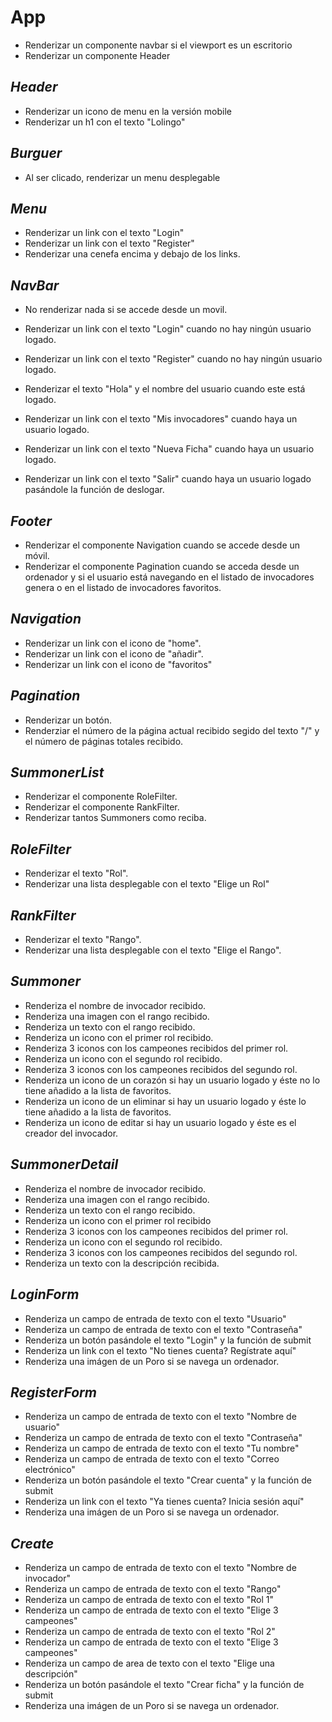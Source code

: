 # App

- Renderizar un componente navbar si el viewport es un escritorio
- Renderizar un componente Header

## _Header_

- Renderizar un icono de menu en la versión mobile
- Renderizar un h1 con el texto "Lolingo"

## _Burguer_

- Al ser clicado, renderizar un menu desplegable

## _Menu_

- Renderizar un link con el texto "Login"
- Renderizar un link con el texto "Register"
- Renderizar una cenefa encima y debajo de los links.

## _NavBar_

- No renderizar nada si se accede desde un movil.
- Renderizar un link con el texto "Login" cuando no hay ningún usuario logado.
- Renderizar un link con el texto "Register" cuando no hay ningún usuario logado.

- Renderizar el texto "Hola" y el nombre del usuario cuando este está logado.
- Renderizar un link con el texto "Mis invocadores" cuando haya un usuario logado.
- Renderizar un link con el texto "Nueva Ficha" cuando haya un usuario logado.
- Renderizar un link con el texto "Salir" cuando haya un usuario logado pasándole la función de deslogar.

## _Footer_

- Renderizar el componente Navigation cuando se accede desde un móvil.
- Renderizar el componente Pagination cuando se acceda desde un ordenador y si el usuario está navegando en el listado de invocadores genera o en el listado de invocadores favoritos.

## _Navigation_

- Renderizar un link con el icono de "home".
- Renderizar un link con el icono de "añadir".
- Renderizar un link con el icono de "favoritos"

## _Pagination_

- Renderizar un botón.
- Renderziar el número de la página actual recibido segido del texto "/" y el número de páginas totales recibido.

## _SummonerList_

- Renderizar el componente RoleFilter.
- Renderizar el componente RankFilter.
- Renderizar tantos Summoners como reciba.

## _RoleFilter_

- Renderizar el texto "Rol".
- Renderizar una lista desplegable con el texto "Elige un Rol"

## _RankFilter_

- Renderizar el texto "Rango".
- Renderizar una lista desplegable con el texto "Elige el Rango".

## _Summoner_

- Renderiza el nombre de invocador recibido.
- Renderiza una imagen con el rango recibido.
- Renderiza un texto con el rango recibido.
- Renderiza un icono con el primer rol recibido.
- Renderiza 3 iconos con los campeones recibidos del primer rol.
- Renderiza un icono con el segundo rol recibido.
- Renderiza 3 iconos con los campeones recibidos del segundo rol.
- Renderiza un icono de un corazón si hay un usuario logado y éste no lo tiene añadido a la lista de favoritos.
- Renderiza un icono de un eliminar si hay un usuario logado y éste lo tiene añadido a la lista de favoritos.
- Renderiza un icono de editar si hay un usuario logado y éste es el creador del invocador.

## _SummonerDetail_

- Renderiza el nombre de invocador recibido.
- Renderiza una imagen con el rango recibido.
- Renderiza un texto con el rango recibido.
- Renderiza un icono con el primer rol recibido
- Renderiza 3 iconos con los campeones recibidos del primer rol.
- Renderiza un icono con el segundo rol recibido.
- Renderiza 3 iconos con los campeones recibidos del segundo rol.
- Renderiza un texto con la descripción recibida.

## _LoginForm_

- Renderiza un campo de entrada de texto con el texto "Usuario"
- Renderiza un campo de entrada de texto con el texto "Contraseña"
- Renderiza un botón pasándole el texto "Login" y la función de submit
- Renderiza un link con el texto "No tienes cuenta? Regístrate aquí"
- Renderiza una imágen de un Poro si se navega un ordenador.

## _RegisterForm_

- Renderiza un campo de entrada de texto con el texto "Nombre de usuario"
- Renderiza un campo de entrada de texto con el texto "Contraseña"
- Renderiza un campo de entrada de texto con el texto "Tu nombre"
- Renderiza un campo de entrada de texto con el texto "Correo electrónico"
- Renderiza un botón pasándole el texto "Crear cuenta" y la función de submit
- Renderiza un link con el texto "Ya tienes cuenta? Inicia sesión aquí"
- Renderiza una imágen de un Poro si se navega un ordenador.

## _Create_

- Renderiza un campo de entrada de texto con el texto "Nombre de invocador"
- Renderiza un campo de entrada de texto con el texto "Rango"
- Renderiza un campo de entrada de texto con el texto "Rol 1"
- Renderiza un campo de entrada de texto con el texto "Elige 3 campeones"
- Renderiza un campo de entrada de texto con el texto "Rol 2"
- Renderiza un campo de entrada de texto con el texto "Elige 3 campeones"
- Renderiza un campo de area de texto con el texto "Elige una descripción"
- Renderiza un botón pasándole el texto "Crear ficha" y la función de submit
- Renderiza una imágen de un Poro si se navega un ordenador.
